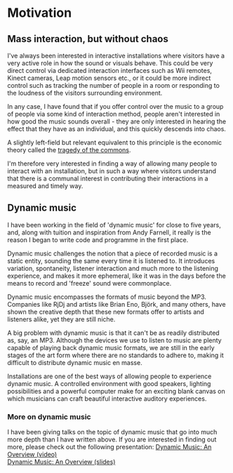 # Motivation
## Mass interaction, but without chaos
I've always been interested in interactive installations where visitors have a very active role in how the sound or visuals behave. This could be very direct control via dedicated interaction interfaces such as Wii remotes, Kinect cameras, Leap motion sensors etc., or it could be more indirect control such as tracking the number of people in a room or responding to the loudness of the visitors surrounding environment.  

In any case, I have found that if you offer control over the music to a group of people via some kind of interaction method, people aren't interested in how good the music sounds overall - they are only interested in hearing the effect that they have as an individual, and this quickly descends into chaos.  

A slightly left-field but relevant equivalent to this principle is the economic theory called the [tragedy of the commons](http://en.wikipedia.org/wiki/Tragedy_of_the_commons).

I'm therefore very interested in finding a way of allowing many people to interact with an installation, but in such a way where visitors understand that there is a communal interest in contributing their interactions in a measured and timely way.

## Dynamic music
I have been working in the field of 'dynamic music' for close to five years, and, along with tuition and inspiration from Andy Farnell, it really is the reason I began to write code and programme in the first place.  

Dynamic music challenges the notion that a piece of recorded music is a static entity, sounding the same every time it is listened to. It introduces variation, spontaneity, listener interaction and much more to the listening experience, and makes it more ephemeral, like it was in the days before the means to record and 'freeze' sound were commonplace.  

Dynamic music encompasses the formats of music beyond the MP3. Companies like RjDj and artists like Brian Eno, Björk, and many others, have shown the creative depth that these new formats offer to artists and listeners alike, yet they are still niche.  

A big problem with dynamic music is that it can't be as readily distributed as, say, an MP3. Although the devices we use to listen to music are plenty capable of playing back dynamic music formats, we are still in the early stages of the art form where there are no standards to adhere to, making it difficult to distribute dynamic music en masse.  

Installations are one of the best ways of allowing people to experience dynamic music. A controlled environment with good speakers, lighting possibilities and a powerful computer make for an exciting blank canvas on which musicians can craft beautiful interactive auditory experiences.

### More on dynamic music
I have been giving talks on the topic of dynamic music that go into much more depth than I have written above. If you are interested in finding out more, please check out the following presentation:
[Dynamic Music: An Overview (video)](http://vimeo.com/63872410)  
[Dynamic Music: An Overview (slides)](http://www.slideshare.net/slideshow/embed_code/31441526)